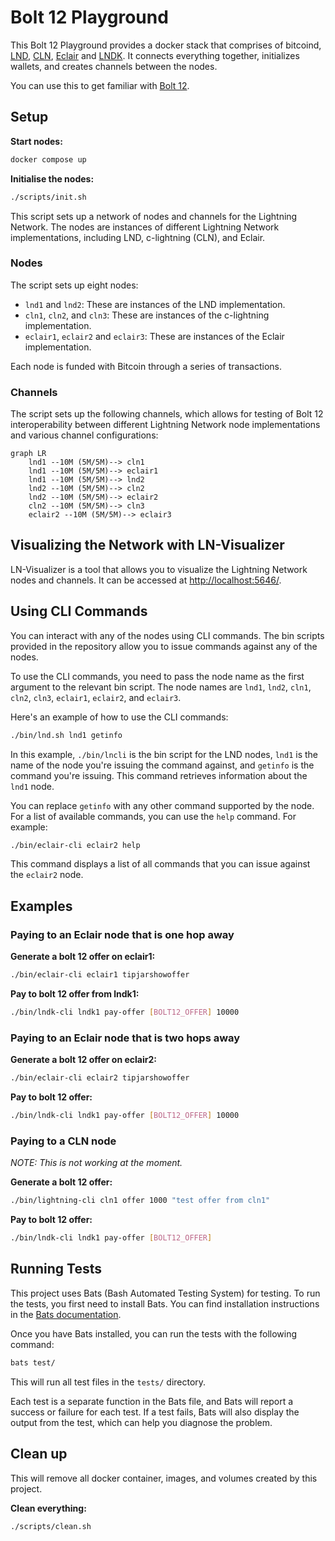 # Bolt 12 Playground

This Bolt 12 Playground provides a docker stack that comprises of bitcoind, [LND](https://github.com/lightningnetwork/lnd), [CLN](https://github.com/ElementsProject/lightning), [Eclair](https://github.com/ACINQ/eclair) and [LNDK](https://github.com/lndk-org/lndk). It connects everything together, initializes wallets, and creates channels between the nodes.

You can use this to get familiar with [Bolt 12](https://bolt12.org/).

## Setup

**Start nodes:**

```sh
docker compose up
```

**Initialise the nodes:**

```sh
./scripts/init.sh
```

This script sets up a network of nodes and channels for the Lightning Network. The nodes are instances of different Lightning Network implementations, including LND, c-lightning (CLN), and Eclair.

### Nodes

The script sets up eight nodes:

- `lnd1` and `lnd2`: These are instances of the LND implementation.
- `cln1`, `cln2`, and `cln3`: These are instances of the c-lightning implementation.
- `eclair1`, `eclair2` and `eclair3`: These are instances of the Eclair implementation.

Each node is funded with Bitcoin through a series of transactions.

### Channels

The script sets up the following channels, which allows for testing of Bolt 12 interoperability between different Lightning Network node implementations and various channel configurations:

```mermaid
graph LR
    lnd1 --10M (5M/5M)--> cln1
    lnd1 --10M (5M/5M)--> eclair1
    lnd1 --10M (5M/5M)--> lnd2
    lnd2 --10M (5M/5M)--> cln2
    lnd2 --10M (5M/5M)--> eclair2
    cln2 --10M (5M/5M)--> cln3
    eclair2 --10M (5M/5M)--> eclair3
```

## Visualizing the Network with LN-Visualizer

LN-Visualizer is a tool that allows you to visualize the Lightning Network nodes and channels. It can be accessed at [http://localhost:5646/](http://localhost:5646/).

## Using CLI Commands

You can interact with any of the nodes using CLI commands. The bin scripts provided in the repository allow you to issue commands against any of the nodes. 

To use the CLI commands, you need to pass the node name as the first argument to the relevant bin script. The node names are `lnd1`, `lnd2`, `cln1`, `cln2`, `cln3`, `eclair1`, `eclair2`, and `eclair3`.

Here's an example of how to use the CLI commands:

```sh
./bin/lnd.sh lnd1 getinfo
```

In this example, `./bin/lncli` is the bin script for the LND nodes, `lnd1` is the name of the node you're issuing the command against, and `getinfo` is the command you're issuing. This command retrieves information about the `lnd1` node.

You can replace `getinfo` with any other command supported by the node. For a list of available commands, you can use the `help` command. For example:

```sh
./bin/eclair-cli eclair2 help
```

This command displays a list of all commands that you can issue against the `eclair2` node.

## Examples


### Paying to an Eclair node that is one hop away

**Generate a bolt 12 offer on eclair1:**

```sh
./bin/eclair-cli eclair1 tipjarshowoffer
```

**Pay to bolt 12 offer from lndk1:**

```sh
./bin/lndk-cli lndk1 pay-offer [BOLT12_OFFER] 10000
```


### Paying to an Eclair node that is two hops away

**Generate a bolt 12 offer on eclair2:**

```sh
./bin/eclair-cli eclair2 tipjarshowoffer
```

**Pay to bolt 12 offer:**

```sh
./bin/lndk-cli lndk1 pay-offer [BOLT12_OFFER] 10000
```


### Paying to a CLN node

*NOTE: This is not working at the moment.*

**Generate a bolt 12 offer:**

```sh
./bin/lightning-cli cln1 offer 1000 "test offer from cln1"
```

**Pay to bolt 12 offer:**

```sh
./bin/lndk-cli lndk1 pay-offer [BOLT12_OFFER]
```

## Running Tests

This project uses Bats (Bash Automated Testing System) for testing. To run the tests, you first need to install Bats. You can find installation instructions in the [Bats documentation](https://bats-core.readthedocs.io/).

Once you have Bats installed, you can run the tests with the following command:

```sh
bats test/
```

This will run all test files in the `tests/` directory.

Each test is a separate function in the Bats file, and Bats will report a success or failure for each test. If a test fails, Bats will also display the output from the test, which can help you diagnose the problem.


## Clean up

This will remove all docker container, images, and volumes created by this project.

**Clean everything:**
```sh
./scripts/clean.sh
```

